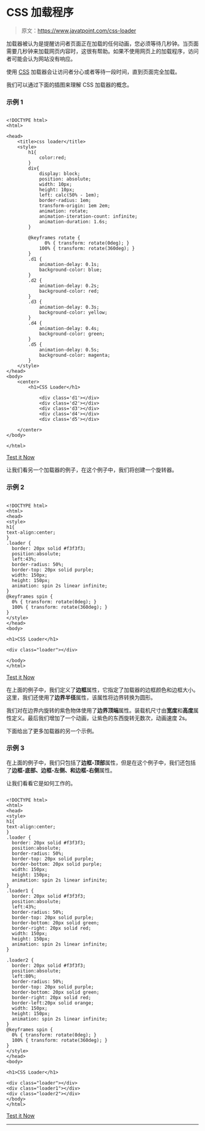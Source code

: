 # CSS 加载程序

> 原文：<https://www.javatpoint.com/css-loader>

加载器被认为是提醒访问者页面正在加载的任何动画，您必须等待几秒钟。当页面需要几秒钟来加载网页内容时，这很有帮助。如果不使用网页上的加载程序，访问者可能会认为网站没有响应。

使用 [CSS](https://javatpoint.com/css-tutorial) 加载器会让访问者分心或者等待一段时间，直到页面完全加载。

我们可以通过下面的插图来理解 CSS 加载器的概念。

### 示例 1

```

<!DOCTYPE html> 
<html> 

<head> 
    <title>css loader</title> 
    <style> 
        h1{ 
            color:red; 
        } 
        div{ 
            display: block; 
            position: absolute; 
            width: 10px; 
            height: 10px; 
            left: calc(50% - 1em); 
            border-radius: 1em; 
            transform-origin: 1em 2em; 
            animation: rotate; 
            animation-iteration-count: infinite; 
            animation-duration: 1.6s; 
        } 

        @keyframes rotate { 
              0% { transform: rotate(0deg); }
			100% { transform: rotate(360deg); } 
        } 
        .d1 { 
            animation-delay: 0.1s; 
            background-color: blue; 
        } 
        .d2 { 
            animation-delay: 0.2s; 
            background-color: red; 
        } 
        .d3 { 
            animation-delay: 0.3s; 
            background-color: yellow; 
        } 
        .d4 { 
            animation-delay: 0.4s; 
            background-color: green; 
        } 
        .d5 { 
            animation-delay: 0.5s; 
            background-color: magenta; 
        } 
    </style> 
</head> 
<body> 
    <center>  
        <h1>CSS Loader</h1> 

            <div class='d1'></div> 
            <div class='d2'></div> 
            <div class='d3'></div> 
            <div class='d4'></div> 
            <div class='d5'></div> 

    </center> 
</body> 

</html>

```

[Test it Now](https://www.javatpoint.com/oprweb/test.jsp?filename=cssLoader1)

让我们看另一个加载器的例子，在这个例子中，我们将创建一个旋转器。

### 示例 2

```

<!DOCTYPE html>
<html>
<head>
<style>
h1{
text-align:center;
}
.loader {
  border: 20px solid #f3f3f3;
  position:absolute;
  left:43%;
  border-radius: 50%;
  border-top: 20px solid purple;
  width: 150px;
  height: 150px;
  animation: spin 2s linear infinite;
}
@keyframes spin {
  0% { transform: rotate(0deg); }
  100% { transform: rotate(360deg); }
}
</style>
</head>
<body>

<h1>CSS Loader</h1>

<div class="loader"></div>

</body>
</html>

```

[Test it Now](https://www.javatpoint.com/oprweb/test.jsp?filename=cssLoader2)

在上面的例子中，我们定义了**边框**属性，它指定了加载器的边框颜色和边框大小。这里，我们还使用了**边界半径**属性，该属性将边界转换为圆形。

我们对在边界内旋转的紫色物体使用了**边界顶端**属性。装载机尺寸由**宽度**和**高度**属性定义。最后我们增加了一个动画，让紫色的东西旋转无数次，动画速度 2s。

下面给出了更多加载器的另一个示例。

### 示例 3

在上面的例子中，我们只包括了**边框-顶部**属性，但是在这个例子中，我们还包括了**边框-底部、边框-左侧、**和**边框-右侧**属性。

让我们看看它是如何工作的。

```

<!DOCTYPE html>
<html>
<head>
<style>
h1{
text-align:center;
}
.loader {
  border: 20px solid #f3f3f3;
  position:absolute;
  border-radius: 50%;
  border-top: 20px solid purple;
  border-bottom: 20px solid purple;
  width: 150px;
  height: 150px;
  animation: spin 2s linear infinite;
}
.loader1 {
  border: 20px solid #f3f3f3;
  position:absolute;
  left:43%;
  border-radius: 50%;
  border-top: 20px solid purple;
  border-bottom: 20px solid green;
  border-right: 20px solid red;
  width: 150px;
  height: 150px;
  animation: spin 2s linear infinite;
}

.loader2 {
  border: 20px solid #f3f3f3;
  position:absolute;
  left:80%;
  border-radius: 50%;
  border-top: 20px solid purple;
  border-bottom: 20px solid green;
  border-right: 20px solid red;
  border-left:20px solid orange;
  width: 150px;
  height: 150px;
  animation: spin 2s linear infinite;
}
@keyframes spin {
  0% { transform: rotate(0deg); }
  100% { transform: rotate(360deg); }
}
</style>
</head>
<body>

<h1>CSS Loader</h1>

<div class="loader"></div>
<div class="loader1"></div>
<div class="loader2"></div>
</body>
</html>

```

[Test it Now](https://www.javatpoint.com/oprweb/test.jsp?filename=cssLoader3)

* * *